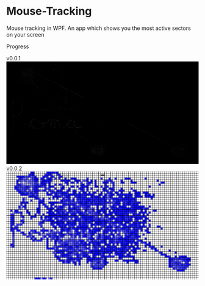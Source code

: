 # Mouse-Tracking
Mouse tracking in WPF. An app which shows you the most active sectors on your screen

Progress

v0.0.1
![alt text](https://github.com/romanokeser/Mouse-Tracking/blob/main/ProgressImages/1stBlack.jpg)
v0.0.2
![alt text](https://github.com/romanokeser/Mouse-Tracking/blob/main/ProgressImages/1st.png)